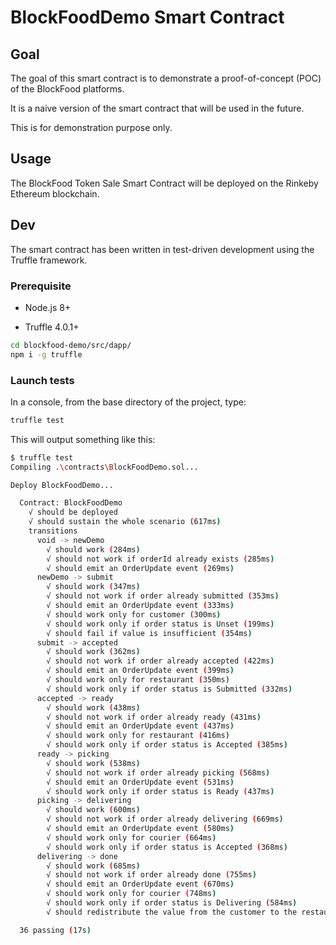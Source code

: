 # BlockFoodDemo Smart Contract

## Goal

The goal of this smart contract is to demonstrate a proof-of-concept (POC) of the BlockFood platforms.

It is a naive version of the smart contract that will be used in the future.

This is for demonstration purpose only.

## Usage

The BlockFood Token Sale Smart Contract will be deployed on the Rinkeby Ethereum blockchain.

## Dev

The smart contract has been written in test-driven development using the Truffle framework.

### Prerequisite

- Node.js 8+

- Truffle 4.0.1+

```bash
cd blockfood-demo/src/dapp/
npm i -g truffle
```

### Launch tests

In a console, from the base directory of the project, type:

```bash
truffle test
```

This will output something like this:

```bash
$ truffle test
Compiling .\contracts\BlockFoodDemo.sol...

Deploy BlockFoodDemo...

  Contract: BlockFoodDemo
    √ should be deployed
    √ should sustain the whole scenario (617ms)
    transitions
      void -> newDemo
        √ should work (284ms)
        √ should not work if orderId already exists (285ms)
        √ should emit an OrderUpdate event (269ms)
      newDemo -> submit
        √ should work (347ms)
        √ should not work if order already submitted (353ms)
        √ should emit an OrderUpdate event (333ms)
        √ should work only for customer (300ms)
        √ should work only if order status is Unset (199ms)
        √ should fail if value is insufficient (354ms)
      submit -> accepted
        √ should work (362ms)
        √ should not work if order already accepted (422ms)
        √ should emit an OrderUpdate event (399ms)
        √ should work only for restaurant (350ms)
        √ should work only if order status is Submitted (332ms)
      accepted -> ready
        √ should work (438ms)
        √ should not work if order already ready (431ms)
        √ should emit an OrderUpdate event (437ms)
        √ should work only for restaurant (416ms)
        √ should work only if order status is Accepted (385ms)
      ready -> picking
        √ should work (538ms)
        √ should not work if order already picking (568ms)
        √ should emit an OrderUpdate event (531ms)
        √ should work only if order status is Ready (437ms)
      picking -> delivering
        √ should work (600ms)
        √ should not work if order already delivering (669ms)
        √ should emit an OrderUpdate event (580ms)
        √ should work only for courier (664ms)
        √ should work only if order status is Accepted (368ms)
      delivering -> done
        √ should work (685ms)
        √ should not work if order already done (755ms)
        √ should emit an OrderUpdate event (670ms)
        √ should work only for courier (748ms)
        √ should work only if order status is Delivering (584ms)
        √ should redistribute the value from the customer to the restaurant and courier (853ms)

  36 passing (17s)
```